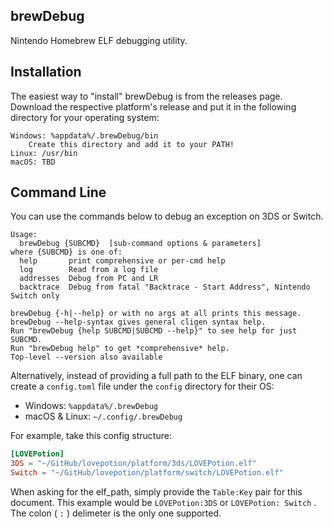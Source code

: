 ## brewDebug

Nintendo Homebrew ELF debugging utility.

## Installation

The easiest way to "install" brewDebug is from the releases page. Download the respective platform's release and put it in the following directory for your operating system:

    Windows: %appdata%/.brewDebug/bin
        Create this directory and add it to your PATH!
    Linux: /usr/bin
    macOS: TBD

## Command Line

You can use the commands below to debug an exception on 3DS or Switch.

```
Usage:
  brewDebug {SUBCMD}  [sub-command options & parameters]
where {SUBCMD} is one of:
  help       print comprehensive or per-cmd help
  log        Read from a log file
  addresses  Debug from PC and LR
  backtrace  Debug from fatal "Backtrace - Start Address", Nintendo Switch only

brewDebug {-h|--help} or with no args at all prints this message.
brewDebug --help-syntax gives general cligen syntax help.
Run "brewDebug {help SUBCMD|SUBCMD --help}" to see help for just SUBCMD.
Run "brewDebug help" to get *comprehensive* help.
Top-level --version also available
```

Alternatively, instead of providing a full path to the ELF binary, one can create a `config.toml` file under the `config` directory for their OS:

* Windows: `%appdata%/.brewDebug`
* macOS & Linux: `~/.config/.brewDebug`

For example, take this config structure:

```toml
[LOVEPotion]
3DS = "~/GitHub/lovepotion/platform/3ds/LOVEPotion.elf"
Switch = "~/GitHub/lovepotion/platform/switch/LOVEPotion.elf"
```

When asking for the elf_path, simply provide the `Table:Key` pair for this document. This example would be `LOVEPotion:3DS` or `LOVEPotion: Switch` . The colon ( `:` ) delimeter is the only one supported.
